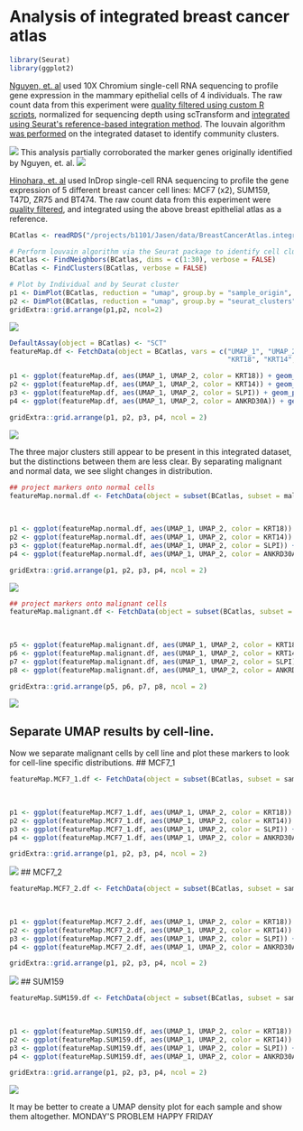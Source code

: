 
Analysis of integrated breast cancer atlas
==========================================

``` r
library(Seurat)
library(ggplot2)
```

[Nguyen, et. al](https://doi.org/10.1038/s41467-018-04334-1) used 10X Chromium single-cell RNA sequencing to profile gene expression in the mammary epithelial cells of 4 individuals. The raw count data from this experiment were [quality filtered using custom R scripts](https://github.com/jasenjackson/singlecell/blob/master/QC_Kessenbrock.md), normalized for sequencing depth using scTransform and [integrated using Seurat's reference-based integration method](https://github.com/jasenjackson/singlecell/blob/master/integrate.R). The louvain algorithm [was performed](https://github.com/jasenjackson/singlecell/blob/master/Integrated_Breast_Atlas) on the integrated dataset to identify community clusters.

![](figures/Integrated_Mammary-unnamed-chunk-3-1.png) This analysis partially corroborated the marker genes originally identified by Nguyen, et. al. ![](figures/Integrated_Mammary-unnamed-chunk-4-1.png)

[Hinohara, et. al](https://doi.org/10.1016/j.ccell.2018.10.014) used InDrop single-cell RNA sequencing to profile the gene expression of 5 different breast cancer cell lines: MCF7 (x2), SUM159, T47D, ZR75 and BT474. The raw count data from this experiment were [quality filtered](https://github.com/jasenjackson/singlecell/blob/master/QC_polyak.md), and integrated using the above breast epithelial atlas as a reference.

``` r
BCatlas <- readRDS("/projects/b1101/Jasen/data/BreastCancerAtlas.integrated.rds")

# Perform louvain algorithm via the Seurat package to identify cell clusters
BCatlas <- FindNeighbors(BCatlas, dims = c(1:30), verbose = FALSE)
BCatlas <- FindClusters(BCatlas, verbose = FALSE)

# Plot by Individual and by Seurat cluster
p1 <- DimPlot(BCatlas, reduction = "umap", group.by = "sample_origin", pt.size=0.2) + DarkTheme()
p2 <- DimPlot(BCatlas, reduction = "umap", group.by = "seurat_clusters", pt.size=0.2) + DarkTheme()
gridExtra::grid.arrange(p1,p2, ncol=2)
```

![](figures/Integrated_BreastCancerAtlas-unnamed-chunk-3-1.png)

``` r
DefaultAssay(object = BCatlas) <- "SCT"
featureMap.df <- FetchData(object = BCatlas, vars = c("UMAP_1", "UMAP_2",
                                                      "KRT18", "KRT14", "SLPI", "ANKRD30A"))

p1 <- ggplot(featureMap.df, aes(UMAP_1, UMAP_2, color = KRT18)) + geom_point(size=0.1) + scale_color_viridis_c()
p2 <- ggplot(featureMap.df, aes(UMAP_1, UMAP_2, color = KRT14)) + geom_point(size=0.1) + scale_color_viridis_c()
p3 <- ggplot(featureMap.df, aes(UMAP_1, UMAP_2, color = SLPI)) + geom_point(size=0.1) + scale_color_viridis_c()
p4 <- ggplot(featureMap.df, aes(UMAP_1, UMAP_2, color = ANKRD30A)) + geom_point(size=0.1) + scale_color_viridis_c()

gridExtra::grid.arrange(p1, p2, p3, p4, ncol = 2)
```

![](figures/Integrated_BreastCancerAtlas-unnamed-chunk-4-1.png)

The three major clusters still appear to be present in this integrated dataset, but the distinctions between them are less clear. By separating malignant and normal data, we see slight changes in distribution.

``` r
## project markers onto normal cells
featureMap.normal.df <- FetchData(object = subset(BCatlas, subset = malignant == FALSE), vars = c("UMAP_1", "UMAP_2",
                                                                                                  "KRT18",  "KRT14", 
                                                                                                  "SLPI","ANKRD30A"))

p1 <- ggplot(featureMap.normal.df, aes(UMAP_1, UMAP_2, color = KRT18)) + geom_point(size=0.1) + scale_color_viridis_c()
p2 <- ggplot(featureMap.normal.df, aes(UMAP_1, UMAP_2, color = KRT14)) + geom_point(size=0.1) + scale_color_viridis_c()
p3 <- ggplot(featureMap.normal.df, aes(UMAP_1, UMAP_2, color = SLPI)) + geom_point(size=0.1) + scale_color_viridis_c()
p4 <- ggplot(featureMap.normal.df, aes(UMAP_1, UMAP_2, color = ANKRD30A)) + geom_point(size=0.1) + scale_color_viridis_c()

gridExtra::grid.arrange(p1, p2, p3, p4, ncol = 2)
```

![](figures/Integrated_BreastCancerAtlas-unnamed-chunk-5-1.png)

``` r
## project markers onto malignant cells
featureMap.malignant.df <- FetchData(object = subset(BCatlas, subset = malignant == TRUE),  vars = c("UMAP_1", "UMAP_2",
                                                                                                     "KRT18",  "KRT14", 
                                                                                                     "SLPI","ANKRD30A"))

p5 <- ggplot(featureMap.malignant.df, aes(UMAP_1, UMAP_2, color = KRT18)) + geom_point(size=0.1) + scale_color_viridis_c()
p6 <- ggplot(featureMap.malignant.df, aes(UMAP_1, UMAP_2, color = KRT14)) + geom_point(size=0.1) + scale_color_viridis_c()
p7 <- ggplot(featureMap.malignant.df, aes(UMAP_1, UMAP_2, color = SLPI)) + geom_point(size=0.1) + scale_color_viridis_c()
p8 <- ggplot(featureMap.malignant.df, aes(UMAP_1, UMAP_2, color = ANKRD30A)) + geom_point(size=0.1) + scale_color_viridis_c()

gridExtra::grid.arrange(p5, p6, p7, p8, ncol = 2)
```

![](figures/Integrated_BreastCancerAtlas-unnamed-chunk-5-2.png)

Separate UMAP results by cell-line.
-----------------------------------

Now we separate malignant cells by cell line and plot these markers to look for cell-line specific distributions. \#\# MCF7\_1

``` r
featureMap.MCF7_1.df <- FetchData(object = subset(BCatlas, subset = sample_origin == "MCF7_1"), vars = c("UMAP_1", "UMAP_2",
                                                                                                        "KRT18",  "KRT14", 
                                                                                                        "SLPI", "ANKRD30A"))

p1 <- ggplot(featureMap.MCF7_1.df, aes(UMAP_1, UMAP_2, color = KRT18)) + geom_point(size=0.1) + scale_color_viridis_c()
p2 <- ggplot(featureMap.MCF7_1.df, aes(UMAP_1, UMAP_2, color = KRT14)) + geom_point(size=0.1) + scale_color_viridis_c()
p3 <- ggplot(featureMap.MCF7_1.df, aes(UMAP_1, UMAP_2, color = SLPI)) + geom_point(size=0.1) + scale_color_viridis_c()
p4 <- ggplot(featureMap.MCF7_1.df, aes(UMAP_1, UMAP_2, color = ANKRD30A)) + geom_point(size=0.1) + scale_color_viridis_c()

gridExtra::grid.arrange(p1, p2, p3, p4, ncol = 2)
```

![](figures/Integrated_BreastCancerAtlas-unnamed-chunk-6-1.png) \#\# MCF7\_2

``` r
featureMap.MCF7_2.df <- FetchData(object = subset(BCatlas, subset = sample_origin == "pMCF7"), vars = c("UMAP_1", "UMAP_2",
                                                                                                        "KRT18",  "KRT14", 
                                                                                                        "SLPI", "ANKRD30A"))

p1 <- ggplot(featureMap.MCF7_2.df, aes(UMAP_1, UMAP_2, color = KRT18)) + geom_point(size=0.1) + scale_color_viridis_c()
p2 <- ggplot(featureMap.MCF7_2.df, aes(UMAP_1, UMAP_2, color = KRT14)) + geom_point(size=0.1) + scale_color_viridis_c()
p3 <- ggplot(featureMap.MCF7_2.df, aes(UMAP_1, UMAP_2, color = SLPI)) + geom_point(size=0.1) + scale_color_viridis_c()
p4 <- ggplot(featureMap.MCF7_2.df, aes(UMAP_1, UMAP_2, color = ANKRD30A)) + geom_point(size=0.1) + scale_color_viridis_c()

gridExtra::grid.arrange(p1, p2, p3, p4, ncol = 2)
```

![](figures/Integrated_BreastCancerAtlas-unnamed-chunk-7-1.png) \#\# SUM159

``` r
featureMap.SUM159.df <- FetchData(object = subset(BCatlas, subset = sample_origin == "SUM159"), vars = c("UMAP_1", "UMAP_2",
                                                                                                         "KRT18",  "KRT14", 
                                                                                                         "SLPI", "ANKRD30A"))

p1 <- ggplot(featureMap.SUM159.df, aes(UMAP_1, UMAP_2, color = KRT18)) + geom_point(size=0.1) + scale_color_viridis_c()
p2 <- ggplot(featureMap.SUM159.df, aes(UMAP_1, UMAP_2, color = KRT14)) + geom_point(size=0.1) + scale_color_viridis_c()
p3 <- ggplot(featureMap.SUM159.df, aes(UMAP_1, UMAP_2, color = SLPI)) + geom_point(size=0.1) + scale_color_viridis_c()
p4 <- ggplot(featureMap.SUM159.df, aes(UMAP_1, UMAP_2, color = ANKRD30A)) + geom_point(size=0.1) + scale_color_viridis_c()

gridExtra::grid.arrange(p1, p2, p3, p4, ncol = 2)
```

![](figures/Integrated_BreastCancerAtlas-unnamed-chunk-8-1.png)

It may be better to create a UMAP density plot for each sample and show them altogether. MONDAY'S PROBLEM HAPPY FRIDAY
